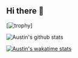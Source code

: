 ## Hi there 👋

[![trophy](https://github-profile-trophy.vercel.app/?username=sth4ever&theme=onedark)]

![Austin's github stats](https://github-readme-stats.vercel.app/api?username=sth4ever&show_icons=true&title_color=fff&icon_color=79ff97&text_color=9f9f9f&bg_color=151515)

[![Austin's wakatime stats](https://github-readme-stats.vercel.app/api/wakatime?username=sth4ever&layout=compact)](https://github.com/anuraghazra/github-readme-stats)
